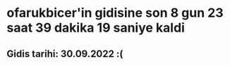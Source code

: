 # ofarukbicer'in gidisine son 8 gun 23 saat 39 dakika 19 saniye kaldi

## Gidis tarihi: 30.09.2022 :(